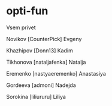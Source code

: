 # opti-fun
Vsem privet

Novikov [CounterPick] Evgeny

Khazhipov [Donn13] Kadim

Tikhonova [nataljafenka] Natalja

Eremenko [nastyaeremenko] Anastasiya

Gordeeva [admoni] Nadejda

Sorokina [liliururu] Liliya
